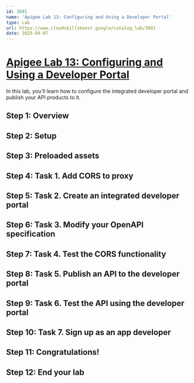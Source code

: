 ```yaml
---
id: 3601
name: 'Apigee Lab 13: Configuring and Using a Developer Portal'
type: Lab
url: https://www.cloudskillsboost.google/catalog_lab/3601
date: 2025-04-07
---
```


# [Apigee Lab 13: Configuring and Using a Developer Portal](https://www.cloudskillsboost.google/catalog_lab/3601)

In this lab, you'll learn how to configure the integrated developer portal and publish your API products to it.

## Step 1: Overview

## Step 2: Setup

## Step 3: Preloaded assets

## Step 4: Task 1. Add CORS to proxy

## Step 5: Task 2. Create an integrated developer portal

## Step 6: Task 3. Modify your OpenAPI specification

## Step 7: Task 4. Test the CORS functionality

## Step 8: Task 5. Publish an API to the developer portal

## Step 9: Task 6. Test the API using the developer portal

## Step 10: Task 7. Sign up as an app developer

## Step 11: Congratulations!

## Step 12: End your lab
